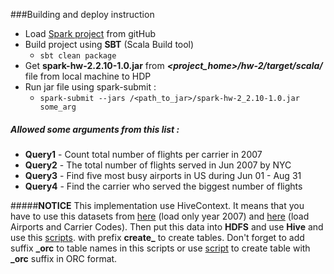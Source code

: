 ###Building and deploy instruction

*  Load [Spark project](https://github.com/ltv12/spark) from gitHub
*  Build project using **SBT** (Scala Build tool)
    * ``` sbt clean package ```
*  Get **spark-hw-2.2.10-1.0.jar** from ***<project_home>/hw-2/target/scala/*** file from local machine to HDP
*  Run jar file using spark-submit :
    * ``` spark-submit --jars /<path_to_jar>/spark-hw-2_2.10-1.0.jar some_arg ```

##### Allowed some arguments from this list :

* **Query1** - Count total number of flights per carrier in 2007
* **Query2** - The total number of flights served in Jun 2007 by NYC
* **Query3** - Find five most busy airports in US during Jun 01 - Aug 31
* **Query4** - Find the carrier who served the biggest number of flights

#####**NOTICE**
This implementation use HiveContext. It means that you have to use this
datasets from [here](http://stat-computing.org/dataexpo/2009/the-data.html)
(load only year 2007) and [here](http://stat-computing.org/dataexpo/2009/supplemental-data.html)
(load Airports and Carrier Codes).
Then put this data into **HDFS** and use **Hive** and use this [scripts](https://github.com/ltv12/hive/tree/master/hive/hw-1/scripts).
with prefix **create_** to create tables. Don't forget to add suffix **_orc** to table names in this scripts or use
[script](https://github.com/ltv12/hive/blob/master/hive/hw-4/scripts/scheme_ORC.sql) to create table with **_orc**
suffix in ORC format.

